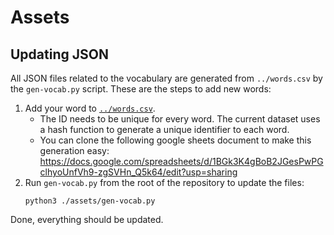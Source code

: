 # Assets

## Updating JSON

All JSON files related to the vocabulary are generated from `../words.csv` by the `gen-vocab.py` script. These are the steps to add new words:

1. Add your word to [`../words.csv`](../words.csv).
    * The ID needs to be unique for every word. The current dataset uses a hash function to generate a unique identifier to each word.
    * You can clone the following google sheets document to make this generation easy: https://docs.google.com/spreadsheets/d/1BGk3K4gBoB2JGesPwPGclhyoUnfVh9-zgSVHn_Q5k64/edit?usp=sharing
2. Run `gen-vocab.py` from the root of the repository to update the files:
    ```
    python3 ./assets/gen-vocab.py
    ```

Done, everything should be updated.
